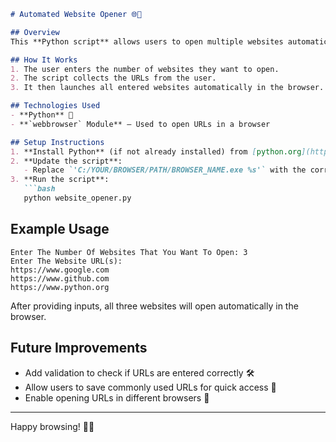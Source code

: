 ﻿```markdown
# Automated Website Opener 🌐🚀

## Overview
This **Python script** allows users to open multiple websites automatically in their default browser. It takes user input for the number of websites and their URLs, then launches them using Python's `webbrowser` module.

## How It Works
1. The user enters the number of websites they want to open.
2. The script collects the URLs from the user.
3. It then launches all entered websites automatically in the browser.

## Technologies Used
- **Python** 🐍
- **`webbrowser` Module** – Used to open URLs in a browser

## Setup Instructions
1. **Install Python** (if not already installed) from [python.org](https://www.python.org/).
2. **Update the script**:
   - Replace `'C:/YOUR/BROWSER/PATH/BROWSER_NAME.exe %s'` with the correct path to your browser executable.
3. **Run the script**:
   ```bash
   python website_opener.py
   ```

## Example Usage
```
Enter The Number Of Websites That You Want To Open: 3
Enter The Website URL(s):
https://www.google.com
https://www.github.com
https://www.python.org
```
After providing inputs, all three websites will open automatically in the browser.

## Future Improvements
- Add validation to check if URLs are entered correctly 🛠️
- Allow users to save commonly used URLs for quick access 💾
- Enable opening URLs in different browsers 🔄

---

Happy browsing! 🚀✨
